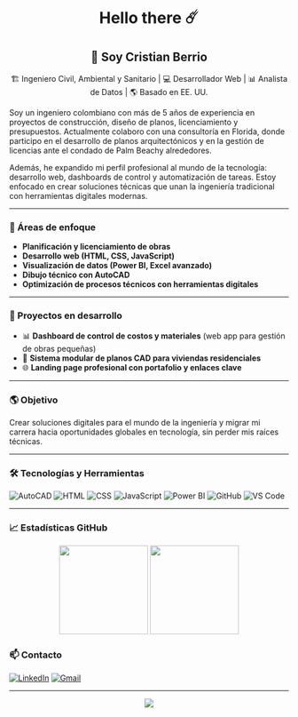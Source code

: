 
<h1 align="center"> Hello there ☄️</h1>
<h2 align="center">👋 Soy Cristian Berrio</h2>
<p align="center">🏗️ Ingeniero Civil, Ambiental y Sanitario | 💻 Desarrollador Web | 📊 Analista de Datos | 🌎 Basado en EE. UU. </p>

Soy un ingeniero colombiano con más de 5 años de experiencia en proyectos de construcción, diseño de planos, licenciamiento y presupuestos. Actualmente colaboro con una consultoría en Florida, donde participo en el desarrollo de planos arquitectónicos y en la gestión de licencias ante el condado de Palm Beachy alrededores.

Además, he expandido mi perfil profesional al mundo de la tecnología: desarrollo web, dashboards de control y automatización de tareas. Estoy enfocado en crear soluciones técnicas que unan la ingeniería tradicional con herramientas digitales modernas.

---

### 🚀 Áreas de enfoque

- **Planificación y licenciamiento de obras**  
- **Desarrollo web (HTML, CSS, JavaScript)**  
- **Visualización de datos (Power BI, Excel avanzado)**  
- **Dibujo técnico con AutoCAD**  
- **Optimización de procesos técnicos con herramientas digitales**

---

### 💼 Proyectos en desarrollo

- 📊 **Dashboard de control de costos y materiales** (web app para gestión de obras pequeñas)
- 📐 **Sistema modular de planos CAD para viviendas residenciales**
- 🌐 **Landing page profesional con portafolio y enlaces clave**

---

### 🌎 Objetivo

Crear soluciones digitales para el mundo de la ingeniería y migrar mi carrera hacia oportunidades globales en tecnología, sin perder mis raíces técnicas.

---

### 🛠️ Tecnologías y Herramientas

![AutoCAD](https://img.shields.io/badge/AutoCAD-E60026?style=for-the-badge&logo=autodesk&logoColor=white)
![HTML](https://img.shields.io/badge/HTML5-E34F26?style=for-the-badge&logo=html5&logoColor=white)
![CSS](https://img.shields.io/badge/CSS3-1572B6?style=for-the-badge&logo=css3&logoColor=white)
![JavaScript](https://img.shields.io/badge/JavaScript-F7DF1E?style=for-the-badge&logo=javascript&logoColor=black)
![Power BI](https://img.shields.io/badge/Power%20BI-F2C811?style=for-the-badge&logo=powerbi&logoColor=black)
![GitHub](https://img.shields.io/badge/GitHub-000?style=for-the-badge&logo=github&logoColor=white)
![VS Code](https://img.shields.io/badge/VSCode-007ACC?style=for-the-badge&logo=visual-studio-code&logoColor=white)

---

### 📈 Estadísticas GitHub

<p align="center">
  <img src="https://github-readme-stats.vercel.app/api?username=felipeberrio&show_icons=true&theme=radical" height="160" />
  <img src="https://github-readme-stats.vercel.app/api/top-langs/?username=felipeberrio&layout=compact&theme=radical" height="160" />
</p>

### 📫 Contacto

[![LinkedIn](https://img.shields.io/badge/LinkedIn-blue?style=for-the-badge&logo=linkedin&logoColor=white)]([https://www.linkedin.com/in/cristianfelipebm/)
[![Gmail](https://img.shields.io/badge/Gmail-D14836?style=for-the-badge&logo=gmail&logoColor=white)](mailto:cristianberrio95@gmail.com)

---

<p align="center">
  <img src="https://komarev.com/ghpvc/?username=cristianberrio&label=Visitas+al+perfil&color=blue&style=flat" />
</p>
